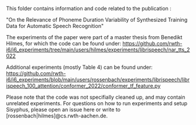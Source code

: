 This folder contains information and code related to the publication :

"On the Relevance of Phoneme Duration Variability of Synthesized Training Data for Automatic Speech Recognition"


The experiments of the paper were part of a master thesis from Benedikt Hilmes, for which the code can be found under:
https://github.com/rwth-i6/i6_experiments/tree/main/users/hilmes/experiments/librispeech/nar_tts_2022

Additional experiments (mostly Table 4) can be found under:
https://github.com/rwth-i6/i6_experiments/blob/main/users/rossenbach/experiments/librispeech/librispeech_100_attention/conformer_2022/conformer_tf_feature.py

Please note that the code was not specifially cleaned up, and may contain unrelated experiments. For questions on how to run experiments and setup Sisyphus, please open an issue here or write to [rossenbach|hilmes]@cs.rwth-aachen.de.
